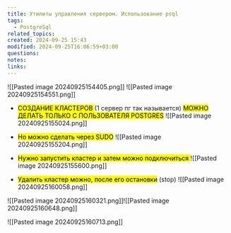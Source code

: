 ```yaml
---
title: Утилиты управления сервером. Использование psql
tags:
  - PostgreSql
related_topics: 
created: 2024-09-25 15:43
modified: 2024-09-25T16:06:59+03:00
questions: 
notes: 
links: 
---
```


![[Pasted image 20240925154405.png]]
![[Pasted image 20240925154551.png]]

- <mark class="hltr-red">СОЗДАНИЕ КЛАСТЕРОВ </mark>(1 сервер пг так называется) <mark class="hltr-red">МОЖНО ДЕЛАТЬ ТОЛЬКО С ПОЛЬЗОВАТЕЛЯ POSTGRES</mark> 
![[Pasted image 20240925155024.png]]
- <mark class="hltr-green2"> Но можно сделать через SUDO</mark>
![[Pasted image 20240925155204.png]]

- <mark class="hltr-yellow">Нужно запустить кластер и затем можно подключиться </mark>
![[Pasted image 20240925155600.png]]

- <mark class="hltr-yellow"> Удалить кластер можно, после его остановки</mark> (stop)
![[Pasted image 20240925160058.png]]
 
![[Pasted image 20240925160321.png]]![[Pasted image 20240925160648.png]]

![[Pasted image 20240925160713.png]]
